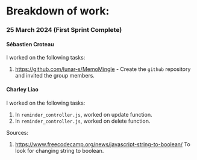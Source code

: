 # Breakdown of work:

### 25 March 2024 (First Sprint Complete)

#### Sébastien Croteau

I worked on the following tasks:
1. <https://github.com/lunar-s/MemoMingle> - Create the `github` repository and invited the group members.

#### Charley Liao

I worked on the following tasks:

1. <Insert Some Task Here> In `reminder_controller.js`, worked on update function.
2. <Insert Some Task Here> In `reminder_controller.js`, worked on delete function.

Sources:

1. <https://www.freecodecamp.org/news/javascript-string-to-boolean/> To look for changing string to boolean.
